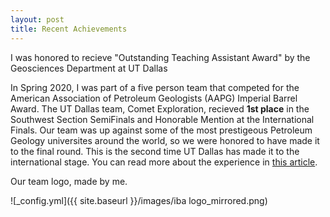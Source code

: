 ```yaml
---
layout: post
title: Recent Achievements
---
```

I was honored to recieve "Outstanding Teaching Assistant Award" by the Geosciences Department at UT Dallas


In Spring 2020, I was part of a five person team that competed for the American Association of Petroleum Geologists (AAPG) Imperial Barrel Award. The UT Dallas team, Comet Exploration, recieved **1st place** in the Southwest Section SemiFinals and Honorable Mention at the International Finals. Our team was up against some of the most prestigeous Petroleum Geology universites around the world, so we were honored to have made it to the final round. This is the second time UT Dallas has made it to the international stage. You can read more about the experience in [this article](https://www.utdallas.edu/news/students-teaching/imperial-barrel-2020/).

Our team logo, made by me.

![_config.yml]({{ site.baseurl }}/images/iba logo_mirrored.png)

